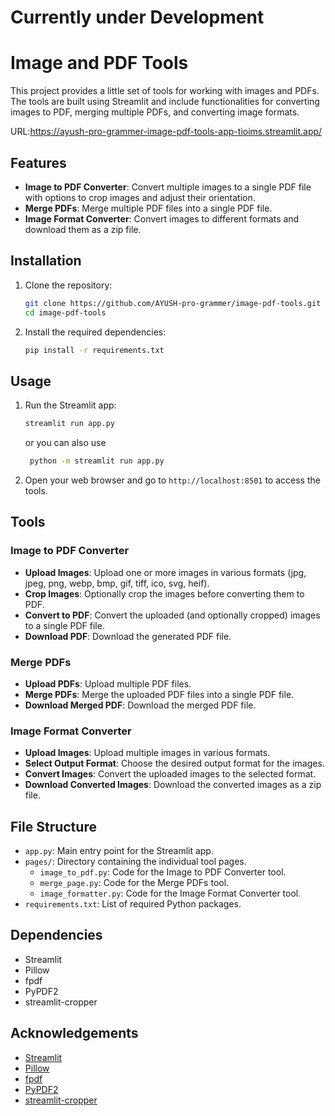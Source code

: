 # Currently under Development
# Image and PDF Tools

This project provides a little set of tools for working with images and PDFs. The tools are built using Streamlit and include functionalities for converting images to PDF, merging multiple PDFs, and converting image formats.

URL:https://ayush-pro-grammer-image-pdf-tools-app-tioims.streamlit.app/

## Features

- **Image to PDF Converter**: Convert multiple images to a single PDF file with options to crop images and adjust their orientation.
- **Merge PDFs**: Merge multiple PDF files into a single PDF file.
- **Image Format Converter**: Convert images to different formats and download them as a zip file.

## Installation

1. Clone the repository:
    ```sh
    git clone https://github.com/AYUSH-pro-grammer/image-pdf-tools.git
    cd image-pdf-tools
    ```

2. Install the required dependencies:
    ```sh
    pip install -r requirements.txt
    ```

## Usage

1. Run the Streamlit app:
    ```sh
    streamlit run app.py
    ```
    or you can also use
   ```sh
    python -m streamlit run app.py
   ```

3. Open your web browser and go to `http://localhost:8501` to access the tools.

## Tools

### Image to PDF Converter

- **Upload Images**: Upload one or more images in various formats (jpg, jpeg, png, webp, bmp, gif, tiff, ico, svg, heif).
- **Crop Images**: Optionally crop the images before converting them to PDF.
- **Convert to PDF**: Convert the uploaded (and optionally cropped) images to a single PDF file.
- **Download PDF**: Download the generated PDF file.

### Merge PDFs

- **Upload PDFs**: Upload multiple PDF files.
- **Merge PDFs**: Merge the uploaded PDF files into a single PDF file.
- **Download Merged PDF**: Download the merged PDF file.

### Image Format Converter

- **Upload Images**: Upload multiple images in various formats.
- **Select Output Format**: Choose the desired output format for the images.
- **Convert Images**: Convert the uploaded images to the selected format.
- **Download Converted Images**: Download the converted images as a zip file.

## File Structure

- `app.py`: Main entry point for the Streamlit app.
- `pages/`: Directory containing the individual tool pages.
  - `image_to_pdf.py`: Code for the Image to PDF Converter tool.
  - `merge_page.py`: Code for the Merge PDFs tool.
  - `image_formatter.py`: Code for the Image Format Converter tool.
- `requirements.txt`: List of required Python packages.

## Dependencies

- Streamlit
- Pillow
- fpdf
- PyPDF2
- streamlit-cropper

## Acknowledgements

- [Streamlit](https://streamlit.io/)
- [Pillow](https://python-pillow.org/)
- [fpdf](http://www.fpdf.org/)
- [PyPDF2](https://pypdf2.readthedocs.io/)
- [streamlit-cropper](https://github.com/turner-anderson/streamlit-cropper)
